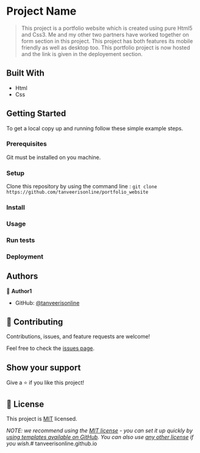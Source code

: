 # Project Name
> This project is a portfolio website which is created using pure Html5 and Css3.
> Me and my other two partners have worked together on form section in this project.
> This project has both features its mobile friendly as well as desktop too.
> This portfolio project is now hosted and the link is given in the deployement section.
## Built With
- Html
- Css

## Getting Started
To get a local copy up and running follow these simple example steps.

### Prerequisites
Git must be installed on you machine.

### Setup
Clone this repository by using the command line :
`git clone https://github.com/tanveerisonline/portfolio_website`

### Install

### Usage

### Run tests

### Deployment

## Authors

👤 **Author1**

- GitHub: [@tanveerisonline](https://github.com/tanveerisonline)

## 🤝 Contributing

Contributions, issues, and feature requests are welcome!

Feel free to check the [issues page](../../issues/).

## Show your support

Give a ⭐️ if you like this project!

## 📝 License

This project is [MIT](./LICENSE) licensed.

_NOTE: we recommend using the [MIT license](https://choosealicense.com/licenses/mit/) - you can set it up quickly by [using templates available on GitHub](https://docs.github.com/en/communities/setting-up-your-project-for-healthy-contributions/adding-a-license-to-a-repository). You can also use [any other license](https://choosealicense.com/licenses/) if you wish._#   t a n v e e r i s o n l i n e . g i t h u b . i o 
 
 